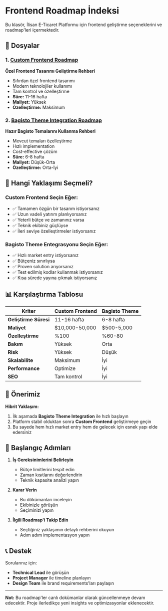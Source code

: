 # Frontend Roadmap İndeksi

Bu klasör, İlisan E-Ticaret Platformu için frontend geliştirme seçeneklerini ve roadmap'leri içermektedir.

## 📁 Dosyalar

### 1. [Custom Frontend Roadmap](./custom-frontend-roadmap.md)
**Özel Frontend Tasarımı Geliştirme Rehberi**
- Sıfırdan özel frontend tasarımı
- Modern teknolojiler kullanımı
- Tam kontrol ve özelleştirme
- **Süre:** 11-16 hafta
- **Maliyet:** Yüksek
- **Özelleştirme:** Maksimum

### 2. [Bagisto Theme Integration Roadmap](./bagisto-theme-integration-roadmap.md)
**Hazır Bagisto Temalarını Kullanma Rehberi**
- Mevcut temaları özelleştirme
- Hızlı implementation
- Cost-effective çözüm
- **Süre:** 6-8 hafta
- **Maliyet:** Düşük-Orta
- **Özelleştirme:** Orta-İyi

## 🤔 Hangi Yaklaşımı Seçmeli?

### Custom Frontend Seçin Eğer:
- ✅ Tamamen özgün bir tasarım istiyorsanız
- ✅ Uzun vadeli yatırım planlıyorsanız
- ✅ Yeterli bütçe ve zamanınız varsa
- ✅ Teknik ekibiniz güçlüyse
- ✅ İleri seviye özelleştirmeler istiyorsanız

### Bagisto Theme Entegrasyonu Seçin Eğer:
- ✅ Hızlı market entry istiyorsanız
- ✅ Bütçeniz sınırlıysa
- ✅ Proven solution arıyorsanız
- ✅ Test edilmiş kodlar kullanmak istiyorsanız
- ✅ Kısa sürede yayına çıkmak istiyorsanız

## 📊 Karşılaştırma Tablosu

| Kriter | Custom Frontend | Bagisto Theme |
|--------|----------------|---------------|
| **Geliştirme Süresi** | 11-16 hafta | 6-8 hafta |
| **Maliyet** | $10,000-50,000 | $500-5,000 |
| **Özelleştirme** | %100 | %60-80 |
| **Bakım** | Yüksek | Orta |
| **Risk** | Yüksek | Düşük |
| **Skalabilite** | Maksimum | İyi |
| **Performance** | Optimize | İyi |
| **SEO** | Tam kontrol | İyi |

## 🎯 Önerimiz

**Hibrit Yaklaşım:** 
1. İlk aşamada **Bagisto Theme Integration** ile hızlı başlayın
2. Platform stabil olduktan sonra **Custom Frontend** geliştirmeye geçin
3. Bu sayede hem hızlı market entry hem de gelecek için esnek yapı elde edersiniz

## 🚀 Başlangıç Adımları

1. **İş Gereksinimlerini Belirleyin**
   - Bütçe limitlerini tespit edin
   - Zaman kısıtlarını değerlendirin
   - Teknik kapasite analizi yapın

2. **Karar Verin**
   - Bu dökümanları inceleyin
   - Ekibinizle görüşün
   - Seçiminizi yapın

3. **İlgili Roadmap'i Takip Edin**
   - Seçtiğiniz yaklaşımın detaylı rehberini okuyun
   - Adım adım implementasyon yapın

## 📞 Destek

Sorularınız için:
- **Technical Lead** ile görüşün
- **Project Manager** ile timeline planlayın
- **Design Team** ile brand requirements'ları paylaşın

---

**Not:** Bu roadmap'ler canlı dokümanlar olarak güncellenmeye devam edecektir. Proje ilerledikçe yeni insights ve optimizasyonlar eklenecektir.

